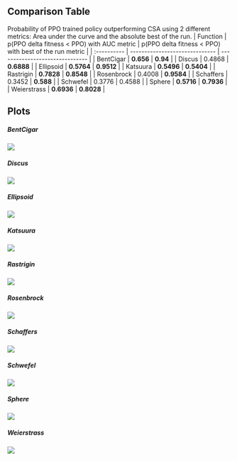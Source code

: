 ## Comparison Table

Probability of PPO trained policy outperforming CSA using 2 different metrics: Area under the curve and the absolute best of the run.
| Function    | p(PPO delta fitness < PPO) with AUC metric | p(PPO delta fitness < PPO) with best of the run metric |
| :---------- | ------------------------------ | ------------------------------- |
| BentCigar | **0.656** | **0.94** |
| Discus | 0.4868 | **0.6888** |
| Ellipsoid | **0.5764** | **0.9512** |
| Katsuura | **0.5496** | **0.5404** |
| Rastrigin | **0.7828** | **0.8548** |
| Rosenbrock | 0.4008 | **0.9584** |
| Schaffers | 0.3452 | **0.588** |
| Schwefel | 0.3776 | 0.4588 |
| Sphere | **0.5716** | **0.7936** |
| Weierstrass | **0.6936** | **0.8028** |

## Plots

##### BentCigar

![](BentCigar/deltafitness_vs_normal_BentCigar_comparison.png)

##### Discus

![](Discus/deltafitness_vs_normal_Discus_comparison.png)

##### Ellipsoid

![](Ellipsoid/deltafitness_vs_normal_Ellipsoid_comparison.png)

##### Katsuura

![](Katsuura/deltafitness_vs_normal_Katsuura_comparison.png)

##### Rastrigin

![](Rastrigin/deltafitness_vs_normal_Rastrigin_comparison.png)

##### Rosenbrock

![](Rosenbrock/deltafitness_vs_normal_Rosenbrock_comparison.png)

##### Schaffers

![](Schaffers/deltafitness_vs_normal_Schaffers_comparison.png)

##### Schwefel

![](Schwefel/deltafitness_vs_normal_Schwefel_comparison.png)

##### Sphere

![](Sphere/deltafitness_vs_normal_Sphere_comparison.png)

##### Weierstrass

![](Weierstrass/deltafitness_vs_normal_Weierstrass_comparison.png)

